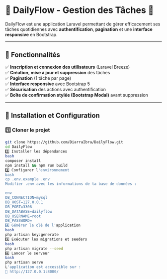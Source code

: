 # 📝 DailyFlow - Gestion des Tâches 🚀

DailyFlow est une application Laravel permettant de gérer efficacement ses tâches quotidiennes avec **authentification**, **pagination** et une **interface responsive** en Bootstrap.

---

## 📌 Fonctionnalités

✅ **Inscription et connexion des utilisateurs** (Laravel Breeze)  
✅ **Création, mise à jour et suppression** des tâches  
✅ **Pagination** (1 tâche par page)  
✅ **Interface responsive** avec Bootstrap 5  
✅ **Sécurisation** des actions avec authentification  
✅ **Boîte de confirmation stylée (Bootstrap Modal)** avant suppression  

---

## 📌 Installation et Configuration

### 1️⃣ **Cloner le projet**
```bash
git clone https://github.com/DiarraIbra/DailyFlow.git
cd DailyFlow
2️⃣ Installer les dépendances
bash
composer install
npm install && npm run build
3️⃣ Configurer l'environnement
bash
cp .env.example .env
Modifier .env avec les informations de ta base de données :

env
DB_CONNECTION=mysql
DB_HOST=127.0.0.1
DB_PORT=3306
DB_DATABASE=dailyflow
DB_USERNAME=root
DB_PASSWORD=
4️⃣ Générer la clé de l'application
bash
php artisan key:generate
5️⃣ Exécuter les migrations et seeders
bash
php artisan migrate --seed
6️⃣ Lancer le serveur
bash
php artisan serve
L'application est accessible sur :
📌 http://127.0.0.1:8000/
